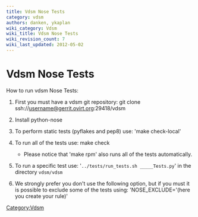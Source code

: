 ```yaml
---
title: Vdsm Nose Tests
category: vdsm
authors: danken, ykaplan
wiki_category: Vdsm
wiki_title: Vdsm Nose Tests
wiki_revision_count: 7
wiki_last_updated: 2012-05-02
---
```


# Vdsm Nose Tests

How to run vdsm Nose Tests:

1.  First you must have a vdsm git repository:
        git clone ssh://username@gerrit.ovirt.org:29418/vdsm

2.  Install python-nose
3.  To perform static tests (pyflakes and pep8) use: 'make check-local'
4.  To run all of the tests use:
        make check

    -   Please notice that 'make rpm' also runs all of the tests automatically.

5.  To run a specific test use: '`../tests/run_tests.sh _____Tests.py`' in the directory `vdsm/vdsm`
6.  We strongly prefer you don't use the following option, but if you must it is possible to exclude some of the tests using: 'NOSE_EXCLUDE='(here you create your rule)'

<Category:Vdsm>
